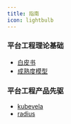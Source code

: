 ```yaml
---
title: 指南
icon: lightbulb
---
```



### 平台工程理论基础

- [白皮书](1.理论/white-paper.md)
- [成熟度模型](1.理论/white-paper.md)

### 平台工程产品先驱

- [kubevela](2.产品/kubevela.md)
- [radius]()